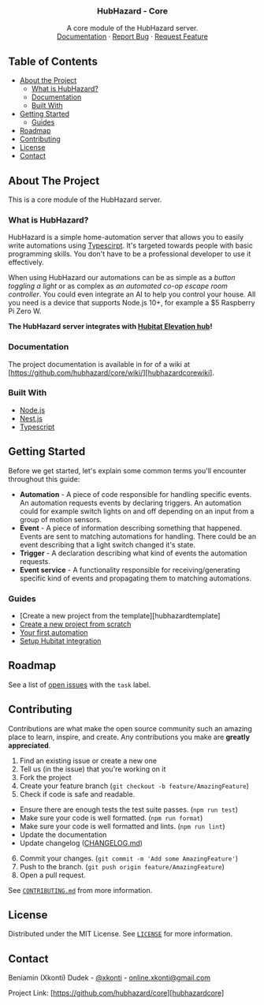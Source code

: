 <p align="center">
  <!-- LOGO
  <a href="https://github.com/hubhazard/core">
    <img src="images/logo.png" alt="Logo" width="80" height="80">
  </a>
  -->
  <h3 align="center">HubHazard - Core</h3>
  <p align="center">
    A core module of the HubHazard server.
    <br />
    <a href="https://github.com/hubhazard/core/wiki">Documentation</a>
    ·
    <a href="https://github.com/hubhazard/core/issues">Report Bug</a>
    ·
    <a href="https://github.com/hubhazard/core/issues">Request Feature</a>
  </p>
</p>

<!-- TABLE OF CONTENTS -->

## Table of Contents

- [About the Project](#about-the-project)
  - [What is HubHazard?](#what-is-hubhazard)
  - [Documentation](#documentation)
  - [Built With](#built-with)
- [Getting Started](#getting-started)
  - [Guides](#guides)
- [Roadmap](#roadmap)
- [Contributing](#contributing)
- [License](#license)
- [Contact](#contact)

<!-- ABOUT THE PROJECT -->

## About The Project

This is a core module of the HubHazard server.

### What is HubHazard?

HubHazard is a simple home-automation server that allows you to easily write automations using [Typescirpt][typescript].
It's targeted towards people with basic programming skills. You don't have to be a professional developer to use it
effectively.

When using HubHazard our automations can be as simple as a _button toggling a light_ or as complex as _an automated
co-op escape room controller_. You could even integrate an AI to help you control your house. All you need is a device
that supports Node.js 10+, for example a $5 Raspberry Pi Zero W.

**The HubHazard server integrates with [Hubitat Elevation hub][hubitat]!**

### Documentation

The project documentation is available in for of a wiki at [https://github.com/hubhazard/core/wiki/][hubhazardcorewiki].

### Built With

- [Node.js][nodejs]
- [Nest.js][nestjs]
- [Typescript][typescript]

## Getting Started

Before we get started, let's explain some common terms you'll encounter throughout this guide:

- **Automation** - A piece of code responsible for handling specific events. An automation requests events by declaring
  triggers. An automation could for example switch lights on and off depending on an input from a group of motion sensors.
- **Event** - A piece of information describing something that happened. Events are sent to matching automations for
  handling. There could be an event describing that a light switch changed it's state.
- **Trigger** - A declaration describing what kind of events the automation requests.
- **Event service** - A functionality responsible for receiving/generating specific kind of events and propagating
  them to matching automations.
  
### Guides

- [Create a new project from the template][hubhazardtemplate]
- [Create a new project from scratch](https://github.com/hubhazard/core/wiki/Create-new-project-from-scratch)
- [Your first automation](https://github.com/hubhazard/core/wiki/Your-first-automation)
- [Setup Hubitat integration](https://github.com/hubhazard/core/wiki/Setup-Hubitat-integration)

## Roadmap

See a list of [open issues][tasks] with the `task` label.

## Contributing

Contributions are what make the open source community such an amazing place to learn, inspire,
and create. Any contributions you make are **greatly appreciated**.

1. Find an existing issue or create a new one
2. Tell us (in the issue) that you're working on it
3. Fork the project
4. Create your feature branch (`git checkout -b feature/AmazingFeature`)
5. Check if code is safe and readable.

- Ensure there are enough tests the test suite passes. (`npm run test`)
- Make sure your code is well formatted. (`npm run format`)
- Make sure your code is well formatted and lints. (`npm run lint`)
- Update the documentation
- Update changelog ([CHANGELOG.md][changelogfile])

6. Commit your changes. (`git commit -m 'Add some AmazingFeature'`)
7. Push to the branch. (`git push origin feature/AmazingFeature`)
8. Open a pull request.

See [`CONTRIBUTING.md`][contributingfile] from more information.

## License

Distributed under the MIT License. See [`LICENSE`][licensefile] for more information.

## Contact

Beniamin (Xkonti) Dudek - [@xkonti][twitterxkonti] - online.xkonti@gmail.com

Project Link: [https://github.com/hubhazard/core][hubhazardcore]

<!-- MARKDOWN LINKS & IMAGES -->

[licensefile]: ./LICENSE
[contributingfile]: ./CONTRIBUTING.md
[changelogfile]: ./CHANGELOG.md
[hubitat]: https://hubitat.com/
[nodejs]: https://nodejs.org/en/
[nestjs]: https://nestjs.com/
[typescript]: https://www.typescriptlang.org/
[tasks]: https://github.com/hubhazard/core/labels/task
[twitterxkonti]: https://twitter.com/xkonti
[hubhazardcore]: https://github.com/hubhazard/core
[hubhazardcorewiki]: https://github.com/hubhazard/core/wiki
